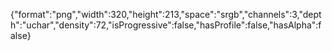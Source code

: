 {"format":"png","width":320,"height":213,"space":"srgb","channels":3,"depth":"uchar","density":72,"isProgressive":false,"hasProfile":false,"hasAlpha":false}